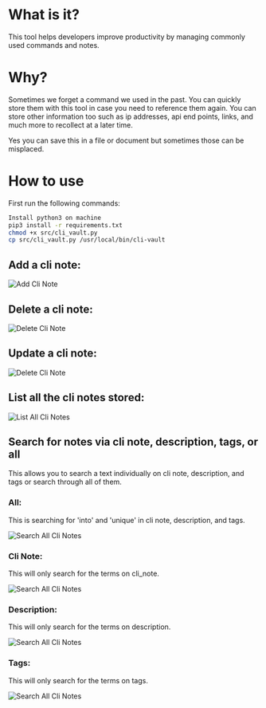 # What is it?

This tool helps developers improve productivity by managing commonly used commands and notes. 

# Why?

Sometimes we forget a command we used in the past. You can quickly store them with this tool in case you need to reference them again. You can store other information 
too such as ip addresses, api end points, links, and much more to recollect at a later time. 

Yes you can save this in a file or document but sometimes those can be misplaced.

# How to use
First run the following commands:

```sh
Install python3 on machine
pip3 install -r requirements.txt
chmod +x src/cli_vault.py
cp src/cli_vault.py /usr/local/bin/cli-vault
```

## Add a cli note:

![Add Cli Note](resources/cli_vault_add.png)

## Delete a cli note:

![Delete Cli Note](resources/cli_vault_delete.png)

## Update a cli note:

![Delete Cli Note](resources/cli_vault_update.png)

## List all the cli notes stored:

![List All Cli Notes](resources/cli_vault_list.png)

## Search for notes via cli note, description, tags, or all

This allows you to search a text individually on cli note, description, and tags or search through all of them. 

### All:

This is searching for 'into' and 'unique' in cli note, description, and tags.

![Search All Cli Notes](resources/cli_vault_search_all.png)

### Cli Note:

This will only search for the terms on cli_note.

![Search All Cli Notes](resources/cli_vault_search_cli_note.png)

### Description:

This will only search for the terms on description.

![Search All Cli Notes](resources/cli_vault_search_description.png)

### Tags:

This will only search for the terms on tags.

![Search All Cli Notes](resources/cli_vault_search_tags.png)
